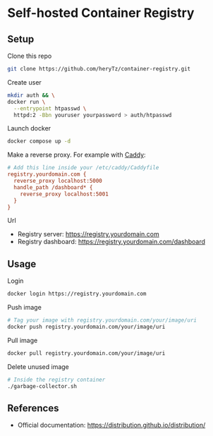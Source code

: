 # Self-hosted Container Registry

## Setup

Clone this repo

```bash
git clone https://github.com/heryTz/container-registry.git
```

Create user

```bash
mkdir auth && \
docker run \
  --entrypoint htpasswd \
  httpd:2 -Bbn youruser yourpassword > auth/htpasswd
```

Launch docker

```bash
docker compose up -d
```

Make a reverse proxy. For example with [Caddy](https://caddyserver.com/):

```ini
# Add this line inside your /etc/caddy/Caddyfile
registry.yourdomain.com {
  reverse_proxy localhost:5000
  handle_path /dashboard* {
    reverse_proxy localhost:5001
  }
}
```

Url

- Registry server: <https://registry.yourdomain.com>
- Registry dashboard: <https://registry.yourdomain.com/dashboard>

## Usage

Login

```bash
docker login https://registry.yourdomain.com
```

Push image

```bash
# Tag your image with registry.yourdomain.com/your/image/uri
docker push registry.yourdomain.com/your/image/uri
```

Pull image

```bash
docker pull registry.yourdomain.com/your/image/uri
```

Delete unused image

```bash
# Inside the registry container
./garbage-collector.sh
```

## References

- Official documentation: <https://distribution.github.io/distribution/>